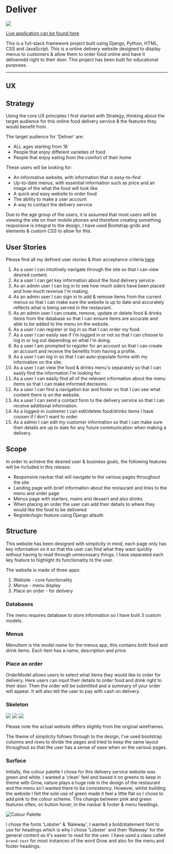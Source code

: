 # Deliver
![](readme_picture/screenshot.png)

[Live application can be found here](https://fooddelivery7.herokuapp.com/)

This is a full-stack framework project built using Django, Python, HTML, CSS and JavaScript. This is a online delivery website designed to display menus to customers & allow them to order food online and have it deliveredd right to their door. This project has been built for educational purposes.

---
## UX

## Strategy
Using the core UX principles I first started with Strategy, thinking about the target audience for this online food delivery service & the features they would benefit from.

The target audience for 'Deliver' are:
- ALL ages starting from 18
- People that enjoy different varieties of food 
- People that enjoy eating from the comfort of their home

These users will be looking for:
- An informative website, with information that is easy-to-find 
- Up-to-date menus, with essential information such as price and an image of the what the food will look like 
- A quick and easy website to order food 
- The ability to make a user account
- A way to contact the delivery service


Due to the age group of the users, it is assumed that most users will be viewing the site on their mobile phones and therefore creating something responsive is integral to the design, I have used Bootstrap grids and elements & custom CSS to allow for this.

## User Stories
Please find all my defined user stories & their acceptance criteria [here](https://github.com/Ion71229/Milestone-4/issues)

1. As a user I can intuitively navigate through the site so that I can view desired content.
2. As a user I can get key information about the food delivery service.
3. As an admin user I can log in to see how much oders have been placed and how much revenue I'm making.
4. As an admin user I can sign in to add & remove items from the current menus so that I can make sure the website is up to date and accurately reflects what is being served in the restaurant.
5. As an admin user I can create, remove, update or delete food & drinks items from the database so that I can ensure items are accurate and able to be added to the menu on the website.
6. As a user I can register or log in so that I can order my food.
7. As a user I can easily see if I'm logged in or not so that I can choose to log in or log out depending on what I'm doing.
8. As a user I am prompted to register for an account so that I can create an account and receive the benefits from having a profile.
9. As a user I can log in so that I can auto-populate forms with my information on the site.
10. As a user I can view the food & drinks menu's separately so that I can easily find the information I'm looking for.
11. As a user I can easily find all of the relevant information about the menu items so that I can make informed decisions.
12. As a user I can find a navigation bar and footer so that I can see what content there is on the website.
13. As a user I can send a contact form to the delivery service so that I can receive additional information.
14. As a logged-in customer I can edit/delete food/drinks items I have coosen if I don't want to order.
15. As a admin I can edit my customer information so that I can make sure their details are up to date for any future communication when making a delivery.

## Scope
In order to achieve the desired user & business goals, the following features will be included in this release:

- Responsive navbar that will navigate to the various pages throughout the site
- Landing page with brief information about the restaurant and links to the menu and order page
- Menus page with starters, mains and dessert and also drinks
- When placing an order the user can add their details to where they would like the food to be delivered
- Register/login feature using Django allauth


## Structure
This website has been designed with simplicity in mind, each page only has key information on it so that the user can find what they want quickly without having to read through unnecessary things. I have separated each key feature to highlight its functionality to the user.

The website is made of three apps:

1. Website - core functionality
2. Menus - menu display
3. Place an order - for delivery 

### Databases

The menu requires database to store information so I have built 3 custom models. 

### Menus
MenuItem is the model name for the menus app, this contains both food and drink items. Each item has a name, description and price.

### Place an order
OrderModel allows users to select what items they would like to order for delivery. Here users can input their details to order food and drink right to their door. Then the order will be submitted and a summary of your order will appear. It will also tell the user to pay with cash on delivery. 



### Skeleton
![](readme_picture/Screenshot1.png)
![](readme_picture/Screenshot2.png)
![](readme_picture/Screenshot3.png)

Please note the actual website differs slightly from the original wireframes. 

The theme of simplicity follows through to the design, I've used bootstrap columns and rows to divide the pages and tried to keep the same layout throughout so that the user has a sense of ease when on the various pages.

### Surface
Initially, the colour palette I chose for this delivery service website was green and white. I wanted a 'clean' feel and based it on greens to keep in theme with Grow, nature plays a huge role in the design of the restaurant and the menu so I wanted there to be consistency. However, whilst building the website I felt the sole use of green made it feel a little flat so I chose to add pink to the colour scheme. This change between pink and green features often, on button hover, in the navbar & footer & menu headings. 

![Colour Palette](assets/images/colour_palete.png)

I chose the fonts 'Lobster' & 'Raleway', I wanted a bold/statement font to use for headings which is why I chose 'Lobster' and then 'Raleway' for the general content as it's easier to read for the user. I have used a class called `brand-text` for most instances of the word Grow and also for the menu and footer headings.
